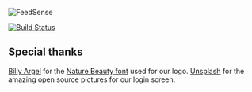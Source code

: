 ![FeedSense](https://github.com/mugbug/feedsense/blob/master/.extended-logo.png)

[![Build Status](https://travis-ci.org/mugbug/feedsense.svg?branch=master)](https://travis-ci.org/mugbug/feedsense)

## Special thanks

[Billy Argel](https://www.dafont.com/pt/billy-argel.d1573) for the [Nature Beauty font](https://www.dafont.com/pt/nature-beauty.font) used for our logo.
[Unsplash](https://source.unsplash.com/) for the amazing open source pictures for our login screen.
